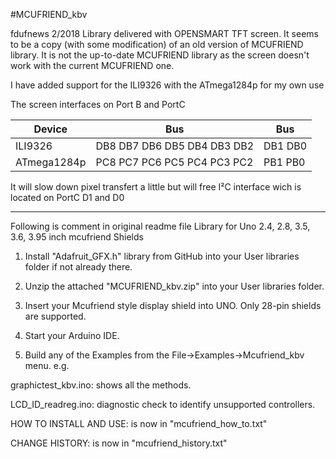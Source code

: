 #MCUFRIEND_kbv

fdufnews 2/2018
Library delivered with OPENSMART TFT screen. It seems to be a copy (with some modification) of an old version of MCUFRIEND library.
It is not the up-to-date MCUFRIEND library as the screen doesn't work with the current MCUFRIEND one.


I have added support for the ILI9326 with the ATmega1284p for my own use

The screen interfaces on Port B and PortC

Device      |            Bus              | Bus
------------|-----------------------------|----------
ILI9326     | DB8 DB7 DB6 DB5 DB4 DB3 DB2 | DB1 DB0
ATmega1284p | PC8 PC7 PC6 PC5 PC4 PC3 PC2 | PB1 PB0

It will slow down pixel transfert a little but will free I²C interface wich is located on PortC D1 and D0

----------------------------------------------------------------------------------------------------
Following is comment in original readme file
Library for Uno 2.4, 2.8, 3.5, 3.6, 3.95 inch mcufriend  Shields

1. Install "Adafruit_GFX.h" library from GitHub into your User libraries folder if not already there.

2. Unzip the attached "MCUFRIEND_kbv.zip" into your User libraries folder.

3. Insert your Mcufriend style display shield into UNO.   Only 28-pin shields are supported.

4. Start your Arduino IDE.

5. Build any of the Examples from the File->Examples->Mcufriend_kbv menu.  e.g.

graphictest_kbv.ino: shows all the methods.

LCD_ID_readreg.ino:  diagnostic check to identify unsupported controllers.


HOW TO INSTALL AND USE: is now in "mcufriend_how_to.txt"

CHANGE HISTORY:         is now in "mcufriend_history.txt"
